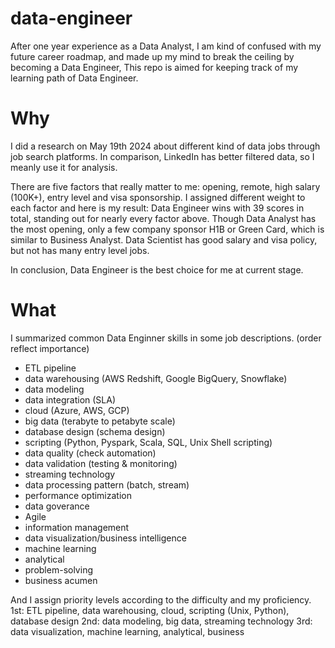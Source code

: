 # data-engineer
After one year experience as a Data Analyst, I am kind of confused with my future career roadmap, and made up my mind to break the ceiling by becoming a Data Engineer, This repo is aimed for keeping track of my learning path of Data Engineer.

# Why
I did a research on May 19th 2024 about different kind of data jobs through job search platforms. In comparison, LinkedIn has better filtered data, so I meanly use it for analysis.

There are five factors that really matter to me: opening, remote, high salary (100K+), entry level and visa sponsorship. I assigned different weight to each factor and here is my result: Data Engineer wins with 39 scores in total, standing out for nearly every factor above. Though Data Analyst has the most opening, only a few company sponsor H1B or Green Card, which is similar to Business Analyst. Data Scientist has good salary and visa policy, but not has many entry level jobs. 

In conclusion, Data Engineer is the best choice for me at current stage.

# What
I summarized common Data Enginner skills in some job descriptions. (order reflect importance)
- ETL pipeline
- data warehousing (AWS Redshift, Google BigQuery, Snowflake)
- data modeling
- data integration (SLA)
- cloud (Azure, AWS, GCP)
- big data (terabyte to petabyte scale)
- database design (schema design)
- scripting (Python, Pyspark, Scala, SQL, Unix Shell scripting)
- data quality (check automation)
- data validation (testing & monitoring)
- streaming technology
- data processing pattern (batch, stream)
- performance optimization
- data goverance
- Agile
- information management
- data visualization/business intelligence
- machine learning
- analytical
- problem-solving
- business acumen

And I assign priority levels according to the difficulty and my proficiency.
1st: ETL pipeline, data warehousing, cloud, scripting (Unix, Python), database design
2nd: data modeling, big data, streaming technology
3rd: data visualization, machine learning, analytical, business
